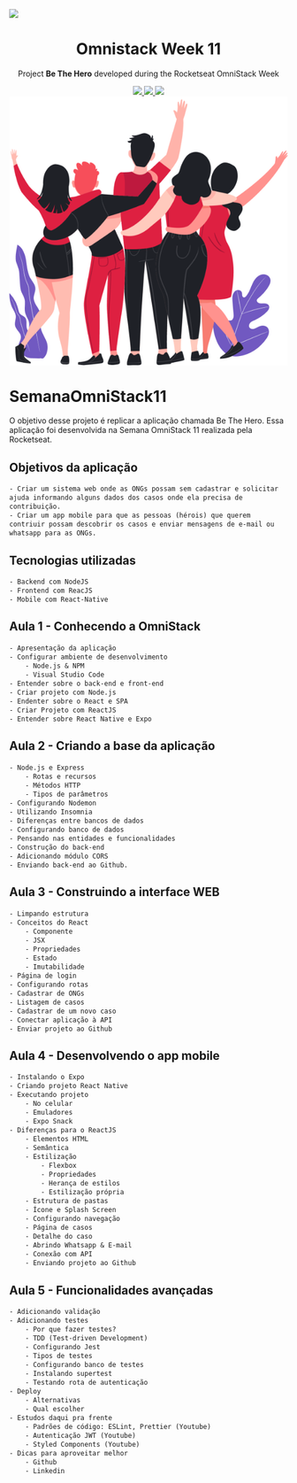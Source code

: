 <img src="https://i.imgur.com/ZPkSsfX.png" align="center"></img>
<h1 align="center">Omnistack Week 11</h1>
<p align="center">Project <strong>Be The Hero</strong> developed during the Rocketseat OmniStack Week</p>

<p align="center">
  <a aria-label="NodeJs version" href="https://github.com/nodejs/node/blob/master/doc/changelogs/CHANGELOG_V12.md#12.14.1">
    <img src="https://img.shields.io/badge/node.js@lts-12.14.1-informational?logo=Node.JS"></img>
  </a>
  <a aria-label="ReactJs version" href="https://github.com/facebook/react/blob/master/CHANGELOG.md#16120-november-14-2019">
    <img src="https://img.shields.io/badge/react-16.12.0-informational?logo=react"></img>
  </a>
  <a aria-label="Completed" href="https://rocketseat.com.br/week-10/aulas#4">
    <img src="https://img.shields.io/badge/OmniStack-done-green?logo=data:image/png;base64,iVBORw0KGgoAAAANSUhEUgAAABAAAAAQCAMAAAAoLQ9TAAAALVBMVEVHcExxWsF0XMJzXMJxWcFsUsD///9jRrzY0u6Xh9Gsn9n39fyMecy0qd2bjNJWBT0WAAAABHRSTlMA2Do606wF2QAAAGlJREFUGJVdj1cWwCAIBLEsRU3uf9xobDH8+GZwUYi8i6ucJwrxKE+7D0G9Q4vlYqtmCSjndr4CgCgzlyFgfKfKCVO0LrPKjmiqMxGXkJwNnXskqWG+1oSM+BSwD8f29YLNjvx/OQrn+g99oQSoNmt3PgAAAABJRU5ErkJggg=="></img>
  </a>
  <img src="frontend/src/assets/heroes.png" align="center"></img>
</p>

# SemanaOmniStack11
O objetivo desse projeto é replicar a aplicação chamada Be The Hero. 
Essa aplicação foi desenvolvida na Semana OmniStack 11 realizada pela Rocketseat. 

## Objetivos da aplicação
    - Criar um sistema web onde as ONGs possam sem cadastrar e solicitar ajuda informando alguns dados dos casos onde ela precisa de contribuição.
    - Criar um app mobile para que as pessoas (hérois) que querem contriuir possam descobrir os casos e enviar mensagens de e-mail ou whatsapp para as ONGs.

## Tecnologias utilizadas
    - Backend com NodeJS
    - Frontend com ReacJS
    - Mobile com React-Native

## Aula 1 - Conhecendo a OmniStack 
    - Apresentação da aplicação
    - Configurar ambiente de desenvolvimento
        - Node.js & NPM
        - Visual Studio Code
    - Entender sobre o back-end e front-end
    - Criar projeto com Node.js
    - Endenter sobre o React e SPA
    - Criar Projeto com ReactJS
    - Entender sobre React Native e Expo

## Aula 2 - Criando a base da aplicação 
    - Node.js e Express
        - Rotas e recursos
        - Métodos HTTP
        - Tipos de parâmetros
    - Configurando Nodemon
    - Utilizando Insomnia
    - Diferenças entre bancos de dados
    - Configurando banco de dados
    - Pensando nas entidades e funcionalidades
    - Construção do back-end
    - Adicionando módulo CORS
    - Enviando back-end ao Github.
    
## Aula 3 - Construindo a interface WEB 
    - Limpando estrutura
    - Conceitos do React
        - Componente
        - JSX
        - Propriedades
        - Estado
        - Imutabilidade
    - Página de login
    - Configurando rotas
    - Cadastrar de ONGs
    - Listagem de casos
    - Cadastrar de um novo caso
    - Conectar aplicação à API
    - Enviar projeto ao Github

## Aula 4 - Desenvolvendo o app mobile 
    - Instalando o Expo
    - Criando projeto React Native
    - Executando projeto
        - No celular
        - Emuladores
        - Expo Snack
    - Diferenças para o ReactJS
        - Elementos HTML
        - Semântica
        - Estilização
            - Flexbox
            - Propriedades
            - Herança de estilos
            - Estilização própria
        - Estrutura de pastas
        - Ícone e Splash Screen
        - Configurando navegação
        - Página de casos
        - Detalhe do caso
        - Abrindo Whatsapp & E-mail
        - Conexão com API
        - Enviando projeto ao Github

## Aula 5 - Funcionalidades avançadas 
    - Adicionando validação
    - Adicionando testes
        - Por que fazer testes?
        - TDD (Test-driven Development)
        - Configurando Jest
        - Tipos de testes
        - Configurando banco de testes
        - Instalando supertest
        - Testando rota de autenticação
    - Deploy
        - Alternativas
        - Qual escolher
    - Estudos daqui pra frente
        - Padrões de código: ESLint, Prettier (Youtube)
        - Autenticação JWT (Youtube)
        - Styled Components (Youtube)
    - Dicas para aproveitar melhor
        - Github
        - Linkedin

